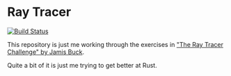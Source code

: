 # Ray Tracer

[![Build Status](https://api.cirrus-ci.com/github/hockeybuggy/ray-tracer.svg)](https://cirrus-ci.com/github/hockeybuggy/ray-tracer)

This repository is just me working through the exercises in ["The Ray Tracer
Challenge" by Jamis Buck](https://pragprog.com/book/jbtracer/the-ray-tracer-challenge).

Quite a bit of it is just me trying to get better at Rust.
